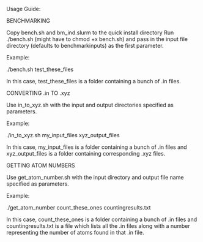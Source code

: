 Usage Guide:

BENCHMARKING 

Copy bench.sh and bm_ind.slurm to the quick install directory
Run ./bench.sh (might have to chmod +x bench.sh) and pass in the input file directory (defaults to benchmarkinputs) as the first parameter.

Example: 

./bench.sh test_these_files

In this case, test_these_files is a folder containing a bunch of .in files.

CONVERTING .in TO .xyz 

Use in_to_xyz.sh with the input and output directories specified as parameters.

Example:

./in_to_xyz.sh my_input_files xyz_output_files

In this case, my_input_files is a folder containing a bunch of .in files and xyz_output_files is a folder containing corresponding .xyz files. 

GETTING ATOM NUMBERS 

Use get_atom_number.sh with the input directory and output file name specified as parameters.

Example: 

./get_atom_number count_these_ones countingresults.txt

In this case, count_these_ones is a folder containing a bunch of .in files and countingresults.txt is a file which lists all the .in files along with a number representing the number of atoms found in that .in file. 